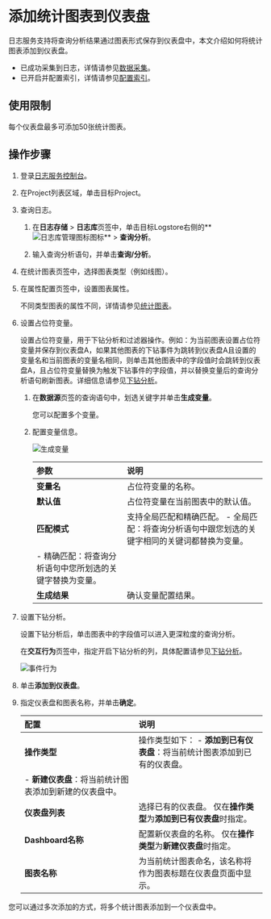 # 添加统计图表到仪表盘

日志服务支持将查询分析结果通过图表形式保存到仪表盘中，本文介绍如何将统计图表添加到仪表盘。

-   已成功采集到日志，详情请参见[数据采集](/intl.zh-CN/数据采集/数据采集概述.md)。
-   已开启并配置索引，详情请参见[配置索引](/intl.zh-CN/查询与分析/配置索引.md)。

## 使用限制

每个仪表盘最多可添加50张统计图表。

## 操作步骤

1.  登录[日志服务控制台](https://sls.console.aliyun.com)。

2.  在Project列表区域，单击目标Project。

3.  查询日志。

    1.  在**日志存储** \> **日志库**页签中，单击目标Logstore右侧的**![日志库管理图标](https://static-aliyun-doc.oss-accelerate.aliyuncs.com/assets/img/zh-CN/9232359951/p52166.png)图标** \> **查询分析**。

    2.  输入查询分析语句，并单击**查询/分析**。

4.  在统计图表页签中，选择图表类型（例如线图）。

5.  在属性配置页签中，设置图表属性。

    不同类型图表的属性不同，详情请参见[统计图表](/intl.zh-CN/可视化/统计图表/图表说明.md)。

6.  设置占位符变量。

    设置占位符变量，用于下钻分析和过滤器操作。例如：为当前图表设置占位符变量并保存到仪表盘A，如果其他图表的下钻事件为跳转到仪表盘A且设置的变量名和当前图表的变量名相同，则单击其他图表中的字段值时会跳转到仪表盘A，且占位符变量替换为触发下钻事件的字段值，并以替换变量后的查询分析语句刷新图表。详细信息请参见[下钻分析](/intl.zh-CN/可视化/仪表盘/下钻分析.md)。

    1.  在**数据源**页签的查询语句中，划选关键字并单击**生成变量**。

        您可以配置多个变量。

    2.  配置变量信息。

        ![生成变量](https://static-aliyun-doc.oss-accelerate.aliyuncs.com/assets/img/zh-CN/3621628951/p10583.png)

        |参数|说明|
        |:-|:-|
        |**变量名**|占位符变量的名称。|
        |**默认值**|占位符变量在当前图表中的默认值。|
        |**匹配模式**|支持全局匹配和精确匹配。         -   全局匹配：将查询分析语句中跟您划选的关键字相同的关键词都替换为变量。
        -   精确匹配：将查询分析语句中您所划选的关键字替换为变量。 |
        |**生成结果**|确认变量配置结果。|

7.  设置下钻分析。

    设置下钻分析后，单击图表中的字段值可以进入更深粒度的查询分析。

    在**交互行为**页签中，指定开启下钻分析的列，具体配置请参见[下钻分析](/intl.zh-CN/可视化/仪表盘/下钻分析.md)。

    ![事件行为](https://static-aliyun-doc.oss-accelerate.aliyuncs.com/assets/img/zh-CN/3621628951/p10243.png)

8.  单击**添加到仪表盘**。

9.  指定仪表盘和图表名称，并单击**确定**。

    |配置|说明|
    |:-|:-|
    |**操作类型**|操作类型如下：     -   **添加到已有仪表盘**：将当前统计图表添加到已有的仪表盘。
    -   **新建仪表盘**：将当前统计图表添加到新建的仪表盘中。 |
    |**仪表盘列表**|选择已有的仪表盘。 仅在**操作类型**为**添加到已有仪表盘**时指定。 |
    |**Dashboard名称**|配置新仪表盘的名称。 仅在**操作类型**为**新建仪表盘**时指定。 |
    |**图表名称**|为当前统计图表命名，该名称将作为图表标题在仪表盘页面中显示。|


您可以通过多次添加的方式，将多个统计图表添加到一个仪表盘中。

